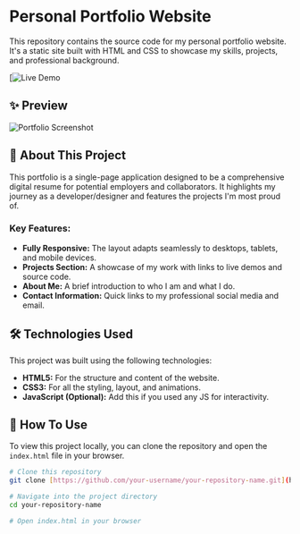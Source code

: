 # Personal Portfolio Website

This repository contains the source code for my personal portfolio website. It's a static site built with HTML and CSS to showcase my skills, projects, and professional background.

[![Live Demo](https://aniketshah2002.github.io/portfolio_webpage/)

## ✨ Preview

![Portfolio Screenshot](https://drive.google.com/file/d/1jcYuiZIZqqlYKwOn_pHUMErzSr6uRb7F/view?usp=share_link)

## 🚀 About This Project

This portfolio is a single-page application designed to be a comprehensive digital resume for potential employers and collaborators. It highlights my journey as a developer/designer and features the projects I'm most proud of.

### Key Features:
* **Fully Responsive:** The layout adapts seamlessly to desktops, tablets, and mobile devices.
* **Projects Section:** A showcase of my work with links to live demos and source code.
* **About Me:** A brief introduction to who I am and what I do.
* **Contact Information:** Quick links to my professional social media and email.

## 🛠️ Technologies Used

This project was built using the following technologies:

* **HTML5:** For the structure and content of the website.
* **CSS3:** For all the styling, layout, and animations.
* **JavaScript (Optional):** Add this if you used any JS for interactivity.

## 🔧 How To Use

To view this project locally, you can clone the repository and open the `index.html` file in your browser.

```sh
# Clone this repository
git clone [https://github.com/your-username/your-repository-name.git](https://github.com/your-username/your-repository-name.git)

# Navigate into the project directory
cd your-repository-name

# Open index.html in your browser
